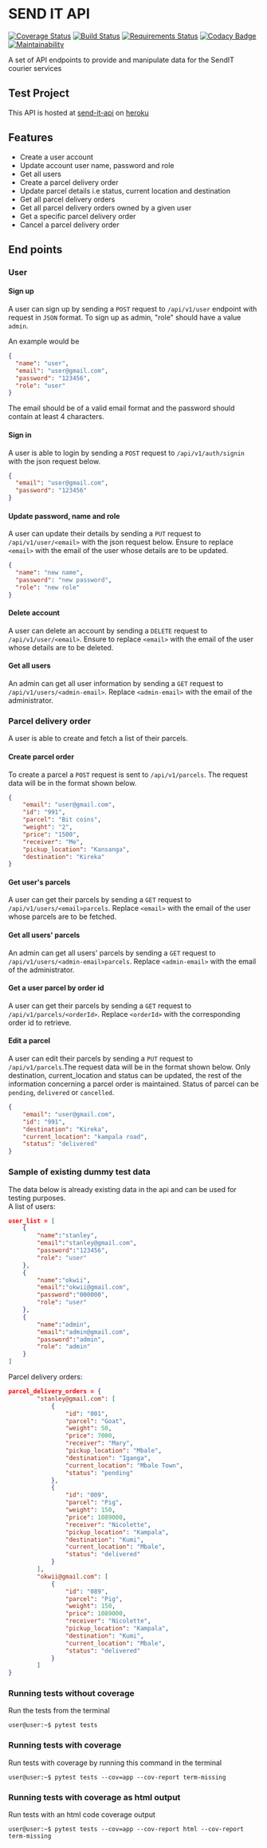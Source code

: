 # SEND IT API
[![Coverage Status](https://coveralls.io/repos/github/Stanley-Okwii/send-it-api/badge.svg?branch=development)](https://coveralls.io/github/Stanley-Okwii/send-it-api?branch=development)
[![Build Status](https://travis-ci.org/Stanley-Okwii/send-it-api.svg?branch=development)](https://travis-ci.org/Stanley-Okwii/send-it-api/)
[![Requirements Status](https://requires.io/github/Stanley-Okwii/send-it-api/requirements.svg?branch=development)](https://requires.io/github/Stanley-Okwii/send-it-api/requirements/?branch=development)
[![Codacy Badge](https://api.codacy.com/project/badge/Grade/e1b69a7d2b1a4e15a7ad9db7a7de6a64)](https://www.codacy.com/app/Stanley-Okwii/send-it-api?utm_source=github.com&amp;utm_medium=referral&amp;utm_content=Stanley-Okwii/send-it-api&amp;utm_campaign=Badge_Grade)
[![Maintainability](https://api.codeclimate.com/v1/badges/deffc4af002cf7975420/maintainability)](https://codeclimate.com/github/Stanley-Okwii/send-it-api/maintainability)

A set of API endpoints to provide and manipulate data for the SendIT courier services

## Test Project 
This API is hosted at [send-it-api](https://sender-app.herokuapp.com) on [heroku](heroku.com)

## Features
 - Create a user account
 - Update account user name, password and role
 - Get all users
 - Create a parcel delivery order
 - Update parcel details i.e status, current location and destination
 - Get all parcel delivery orders
 - Get all parcel delivery orders owned by a given user
 - Get a specific parcel delivery order
 - Cancel a parcel delivery order

## End points
### User
#### Sign up
A user can sign up by sending a `POST` request to `/api/v1/user` endpoint with request in `JSON` format. To sign up as admin, "role" should have a value `admin`. 

An example would be
```json
{
  "name": "user",
  "email": "user@gmail.com",
  "password": "123456",
  "role": "user"
}
```
The email should be of a valid email format and the password should contain at least 4 characters.

#### Sign in
A user is able to login by sending a `POST` request to `/api/v1/auth/signin` with the json request below.
```json
{
  "email": "user@gmail.com",
  "password": "123456"
}
```

#### Update password, name and role
A user can update their details by sending a `PUT` request to `/api/v1/user/<email>` with the json request below. Ensure to replace `<email>` with the email of the user whose details are to be updated.
```json
{
  "name": "new name",
  "password": "new password",
  "role": "new role"
}
```

#### Delete account
A user can delete an account by sending a `DELETE` request to `/api/v1/user/<email>`. Ensure to replace `<email>` with the email of the user whose details are to be deleted.

#### Get all users
An admin can get all user information by sending a `GET` request to `/api/v1/users/<admin-email>`.
Replace `<admin-email>` with the email of the administrator.

### Parcel delivery order
A user is able to create and fetch a list of their parcels.

#### Create parcel order
To create a parcel a `POST` request is sent to `/api/v1/parcels`. The request data will be in the format shown below.

```json
{
    "email": "user@gmail.com",
    "id": "991",
    "parcel": "Bit coins",
    "weight": "2",
    "price": "1500",
    "receiver": "Me",
    "pickup_location": "Kansanga",
    "destination": "Kireka"
}
```

#### Get user's parcels
A user can get their parcels by sending a `GET` request to `/api/v1/users/<email>parcels`. Replace `<email>` with the email of the user whose parcels are to be fetched.

#### Get all users' parcels
An admin can get all users' parcels by sending a `GET` request to `/api/v1/users/<admin-email>parcels`. Replace `<admin-email>` with the email of the administrator.

#### Get a user parcel by order id
A user can get their parcels by sending a `GET` request to `/api/v1/parcels/<orderId>`. Replace `<orderId>` with the corresponding order id to retrieve.

#### Edit a parcel
A user can edit their parcels by sending a `PUT` request to `/api/v1/parcels`.The request data will be in the format shown below. Only destination, current_location and status can be updated, the rest of the information concerning a parcel order is maintained. Status of parcel can be `pending`, `delivered` or `cancelled`.
```json
{
    "email": "user@gmail.com",
    "id": "991",
    "destination": "Kireka",
    "current_location": "kampala road",
    "status": "delivered"
}
```
### Sample of existing dummy test data
The data below is already existing data in the api and can be used for testing purposes.  
A list of users:  
```json
user_list = [
    {
        "name":"stanley",
        "email":"stanley@gmail.com",
        "password":"123456",
        "role": "user"
    },
    {
        "name":"okwii",
        "email":"okwii@gmail.com",
        "password":"000000",
        "role": "user"
    },
    {
        "name":"admin",
        "email":"admin@gmail.com",
        "password":"admin",
        "role": "admin"
    }
]
```

Parcel delivery orders:
```json
parcel_delivery_orders = {
        "stanley@gmail.com": [
            {
                "id": "001",
                "parcel": "Goat",
                "weight": 50,
                "price": 7000,
                "receiver": "Mary",
                "pickup_location": "Mbale",
                "destination": "Iganga",
                "current_location": "Mbale Town",
                "status": "pending"
            },
            {
                "id": "009",
                "parcel": "Pig",
                "weight": 150,
                "price": 1089000,
                "receiver": "Nicolette",
                "pickup_location": "Kampala",
                "destination": "Kumi",
                "current_location": "Mbale",
                "status": "delivered"
            }
        ],
        "okwii@gmail.com": [
            {
                "id": "089",
                "parcel": "Pig",
                "weight": 150,
                "price": 1089000,
                "receiver": "Nicolette",
                "pickup_location": "Kampala",
                "destination": "Kumi",
                "current_location": "Mbale",
                "status": "delivered"
            }
        ]
}
```

### Running tests without coverage
Run the tests from the terminal
```console
user@user:~$ pytest tests
```

### Running tests with coverage
Run tests with coverage by running this command in the terminal
```console
user@user:~$ pytest tests --cov=app --cov-report term-missing
```

### Running tests with coverage as html output
Run tests with an html code coverage output
```console
user@user:~$ pytest tests --cov=app --cov-report html --cov-report term-missing
```
